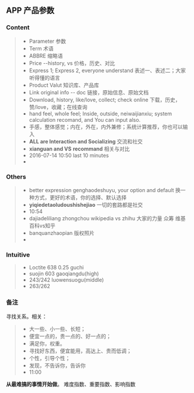 
## APP 产品参数

### Content
> * Parameter 参数
> * Term 术语
> * ABBRE 缩略语
> * Price --history, vs 价格，历史、对比
> * Express 1; Express 2, everyone understand 表述一、表述二；大家听得懂的语言
> * Product Valut 知识库、产品库
> * Link original info -- doc 链接，原始信息、原始文档
> * Download, history, like/love, collect; check online 下载，历史，赞/love，收藏；在线查询
> * hand feel, whole feel; Inside, outside, neiwaijianxiu; system calculation recomand, and You can input also.
> * 手感，整体感觉；内在，外在，内外兼修；系统计算推荐，你也可以输入
> * **ALL are Interaction and Socializing** 交流和社交
> * **xianguan and VS**  **recommand** 相关与对比
> * 2016-07-14 10:50 last 10 minutes
> * 

### Others
> * better expression genghaodeshuyu, your option and default 换一种方式，更好的术语，你的选择、默认选择
> * **yiqiedetaoludoushishejiao** 一切的套路都是社交
> * 10:54
> * dajiadeliliang zhongchou wikipedia vs zhihu 大家的力量 众筹 维基百科vs知乎
> * banquanzhaopian 版权照片
> * 

### Intuitive
> * Loctite 638 0.25 guchi
> * suojin 603 gaoqiangdu(high)
> * 243/242 luowensuogu(middle)
> * 263/262 

### 备注
寻找关系。相关：
> * 大一些、小一些、长短；
> * 便宜一点的，贵一点的、好一点的；
> * 满足你，权重。
> * 寻找好东西，便宜能用，高达上、贵而低调；
> * 个性，引导个性；
> * 发现，不告诉你，告诉你
> * 11:00

**从最难搞的事情开始做**。
难度指数、重要指数、影响指数



